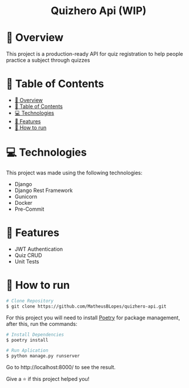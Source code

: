 
<h1>
  <p align="center">
    Quizhero Api (WIP)
  </p>
</h1>

# :book: Overview

This project is a production-ready API for quiz registration to help people practice a subject through quizzes

# :pushpin: Table of Contents

- [:book: Overview](#book-overview)
- [:pushpin: Table of Contents](#pushpin-table-of-contents)
- [:computer: Technologies](#computer-technologies)
- [:rocket: Features](#rocket-features)
- [:construction_worker: How to run](#construction_worker-how-to-run)

# :computer: Technologies
This project was made using the following technologies:

* Django
* Django Rest Framework
* Gunicorn
* Docker
* Pre-Commit

# :rocket: Features

* JWT Authentication
* Quiz CRUD
* Unit Tests

# :construction_worker: How to run
```bash
# Clone Repository
$ git clone https://github.com/MatheusBLopes/quizhero-api.git
```

For this project you will need to install [Poetry](https://python-poetry.org/) for package management, after this, run the commands:

```bash
# Install Dependencies
$ poetry install

# Run Aplication
$ python manage.py runserver
```
Go to http://localhost:8000/ to see the result.


Give a ⭐️ if this project helped you!

